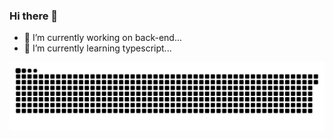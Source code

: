 ### Hi there 👋

- 🔭 I’m currently working on back-end...
- 🌱 I’m currently learning typescript...

 ![Snake animation](https://github.com/rubenscurvello/rubenscurvello/blob/output/github-contribution-grid-snake.svg)

